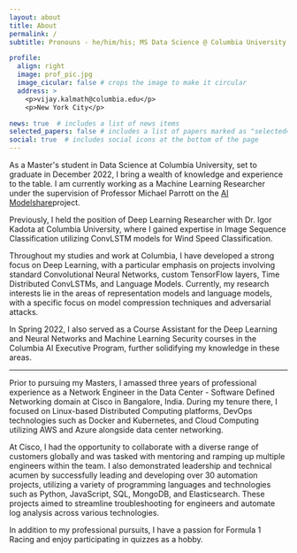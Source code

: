 ```yaml
---
layout: about
title: About
permalink: /
subtitle: Pronouns - he/him/his; MS Data Science @ Columbia University , Ex - Cisco

profile:
  align: right
  image: prof_pic.jpg
  image_cicular: false # crops the image to make it circular
  address: >
    <p>vijay.kalmath@columbia.edu</p>
    <p>New York City</p>

news: true  # includes a list of news items
selected_papers: false # includes a list of papers marked as "selected={true}"
social: true  # includes social icons at the bottom of the page
---
```


As a Master's student in Data Science at Columbia University, set to graduate in December 2022, I bring a wealth of knowledge and experience to the table. I am currently working as a Machine Learning Researcher under the supervision of Professor Michael Parrott on the [AI Modelshare](https://www.modelshare.org/)project.

Previously, I held the position of Deep Learning Researcher with Dr. Igor Kadota at Columbia University, where I gained expertise in Image Sequence Classification utilizing ConvLSTM models for Wind Speed Classification.

Throughout my studies and work at Columbia, I have developed a strong focus on Deep Learning, with a particular emphasis on projects involving standard Convolutional Neural Networks, custom TensorFlow layers, Time Distributed ConvLSTMs, and Language Models. Currently, my research interests lie in the areas of representation models and language models, with a specific focus on model compression techniques and adversarial attacks.

In Spring 2022, I also served as a Course Assistant for the Deep Learning and Neural Networks and Machine Learning Security courses in the Columbia AI Executive Program, further solidifying my knowledge in these areas.

---

Prior to pursuing my Masters, I amassed three years of professional experience as a Network Engineer in the Data Center - Software Defined Networking domain at Cisco in Bangalore, India. 
During my tenure there, I focused on Linux-based Distributed Computing platforms, DevOps technologies such as Docker and Kubernetes, and Cloud Computing utilizing AWS and Azure alongside data center networking.

At Cisco, I had the opportunity to collaborate with a diverse range of customers globally and was tasked with mentoring and ramping up multiple engineers within the team. I also demonstrated leadership and technical acumen by successfully leading and developing over 30 automation projects, utilizing a variety of programming languages and technologies such as Python, JavaScript, SQL, MongoDB, and Elasticsearch. These projects aimed to streamline troubleshooting for engineers and automate log analysis across various technologies.

In addition to my professional pursuits, I have a passion for Formula 1 Racing and enjoy participating in quizzes as a hobby.